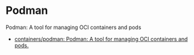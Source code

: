 # Podman

Podman: A tool for managing OCI containers and pods

- [containers/podman: Podman: A tool for managing OCI containers and pods.](https://github.com/containers/podman)